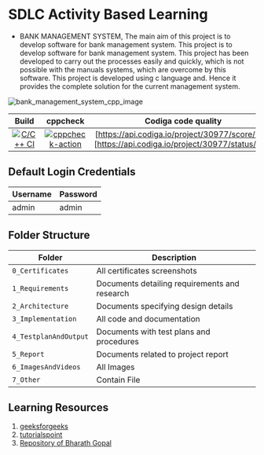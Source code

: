 # SDLC Activity Based Learning
* BANK MANAGEMENT SYSTEM, The main aim of this project is to develop software for bank management system. This project is to develop software for bank management system. This project has been developed to carry out the processes easily and quickly, which is not possible with the manuals systems, which are overcome by this software. This project is developed using c language and. Hence it provides the complete solution for the current management system.

![bank_management_system_cpp_image](https://user-images.githubusercontent.com/94468330/153454688-de8f71fc-fed7-4ea3-a912-2e73cc094a2b.jpg)

|Build|cppcheck|Codiga code quality|
|:--:|:--:|:--:|
|[![C/C++ CI](https://github.com/sumit242k/M1_MiniProject_BankManagementSystem/actions/workflows/c-build.yml/badge.svg)](https://github.com/sumit242k/M1_MiniProject_BankManagementSystem/actions/workflows/c-build.yml)|[![cppcheck-action](https://github.com/sumit242k/M1_MiniProject_BankManagementSystem/actions/workflows/cppcheck.yml/badge.svg)](https://github.com/sumit242k/M1_MiniProject_BankManagementSystem/actions/workflows/cppcheck.yml)|[https://api.codiga.io/project/30977/score/svg] [https://api.codiga.io/project/30977/status/svg]|[![CI-Coverage](https://github.com/sumit242k/M1_MiniProject_BankManagementSystem/actions/workflows/gcov.yml/badge.svg)]




## Default Login Credentials
Username             | Password
---------------------|------------------------------------------
admin                | admin

## Folder Structure
|Folder               | Description
|---------------------|------------------------------------------
|`0_Certificates`     | All certificates screenshots
|`1_Requirements`     | Documents detailing requirements and research
|`2_Architecture`     | Documents specifying design details
|`3_Implementation`   | All code and documentation
|`4_TestplanAndOutput`| Documents with test plans and procedures
|`5_Report`           | Documents related to project report
|`6_ImagesAndVideos`  | All Images
|`7_Other`            | Contain File
   
   


## Learning Resources
1. [geeksforgeeks](https://www.geeksforgeeks.org/c-programming-language/)
2. [tutorialspoint](https://www.tutorialspoint.com/cprogramming/index.htm)
3. [Repository of Bharath Gopal](https://github.com/Bharathgopal/M1_Teaching_Util.git)


